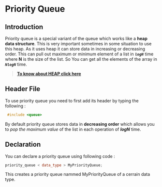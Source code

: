 # Priority Queue
## Introduction
Priority queue is a special variant of the queue which works like a **heap data structure**. This is very important sometimes in some situation to use this heap. As it uses heap it can store data in increasing or decreasing order.  This can pull out maximum or minimum element of a list in _**`logN`**_ time where **N** is the size of the list. So You can get all the elements of the array in _**`NlogN`**_ time.

> [**To know about HEAP click here**](https://en.wikipedia.org/wiki/Heap_(data_structure))

## Header File
To use priority queue you need to first add its header by typing the following :
```cpp
 #include <queue> 
```
By default priority queue stores data in **decreasing order** which allows you to _pop the maximum value_ of the list in each operation of _**logN**_ time. 

## Declaration
You can declare a priority queue using following code :
```cpp
priority_queue < data_type > MyPriorityQueue;
```
This creates a priority queue nammed MyPriorityQueue of a cerrain data type.

